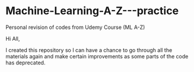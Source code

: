 # Machine-Learning-A-Z---practice
Personal revision of codes from Udemy Course (ML A-Z) 

Hi All,

I created this repository so I can have a chance to go through all the materials again and make certain improvements as some parts of the code has deprecated.
